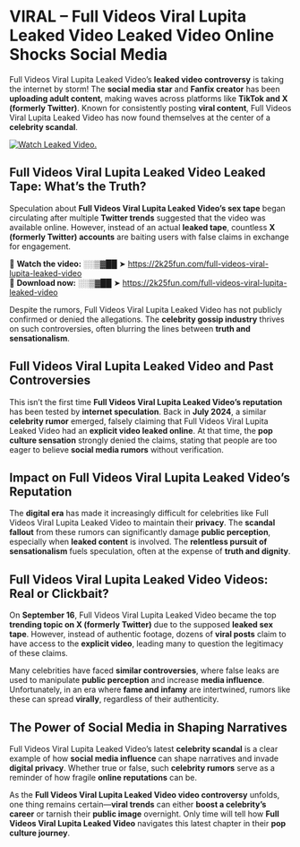 # VIRAL – Full Videos Viral Lupita Leaked Video Leaked Video Online Shocks Social Media 

Full Videos Viral Lupita Leaked Video’s **leaked video controversy** is taking the internet by storm! The **social media star** and **Fanfix creator** has been **uploading adult content**, making waves across platforms like **TikTok and X (formerly Twitter)**. Known for consistently posting **viral content**, Full Videos Viral Lupita Leaked Video has now found themselves at the center of a **celebrity scandal**.  

[![Watch Leaked Video.](https://miro.medium.com/v2/resize:fit:828/format:webp/1*cilzJN44JGOrTw9NJCrNHA.gif "Watch Leaked Video")](https://2k25fun.com/full-videos-viral-lupita-leaked-video)

## **Full Videos Viral Lupita Leaked Video Leaked Tape: What’s the Truth?**  
Speculation about **Full Videos Viral Lupita Leaked Video’s sex tape** began circulating after multiple **Twitter trends** suggested that the video was available online. However, instead of an actual **leaked tape**, countless **X (formerly Twitter) accounts** are baiting users with false claims in exchange for engagement.  

🔹 **Watch the video:** ░░▒▓██ ➤ https://2k25fun.com/full-videos-viral-lupita-leaked-video  
🔹 **Download now:** ░░▒▓██ ➤ https://2k25fun.com/full-videos-viral-lupita-leaked-video  

Despite the rumors, Full Videos Viral Lupita Leaked Video has not publicly confirmed or denied the allegations. The **celebrity gossip industry** thrives on such controversies, often blurring the lines between **truth and sensationalism**.  

## **Full Videos Viral Lupita Leaked Video and Past Controversies**  
This isn’t the first time **Full Videos Viral Lupita Leaked Video’s reputation** has been tested by **internet speculation**. Back in **July 2024**, a similar **celebrity rumor** emerged, falsely claiming that Full Videos Viral Lupita Leaked Video had an **explicit video leaked online**. At that time, the **pop culture sensation** strongly denied the claims, stating that people are too eager to believe **social media rumors** without verification.  

## **Impact on Full Videos Viral Lupita Leaked Video’s Reputation**  
The **digital era** has made it increasingly difficult for celebrities like Full Videos Viral Lupita Leaked Video to maintain their **privacy**. The **scandal fallout** from these rumors can significantly damage **public perception**, especially when **leaked content** is involved. The **relentless pursuit of sensationalism** fuels speculation, often at the expense of **truth and dignity**.  

## **Full Videos Viral Lupita Leaked Video Videos: Real or Clickbait?**  
On **September 16**, Full Videos Viral Lupita Leaked Video became the top **trending topic on X (formerly Twitter)** due to the supposed **leaked sex tape**. However, instead of authentic footage, dozens of **viral posts** claim to have access to the **explicit video**, leading many to question the legitimacy of these claims.  

Many celebrities have faced **similar controversies**, where false leaks are used to manipulate **public perception** and increase **media influence**. Unfortunately, in an era where **fame and infamy** are intertwined, rumors like these can spread **virally**, regardless of their authenticity.  

## **The Power of Social Media in Shaping Narratives**  
Full Videos Viral Lupita Leaked Video’s latest **celebrity scandal** is a clear example of how **social media influence** can shape narratives and invade **digital privacy**. Whether true or false, such **celebrity rumors** serve as a reminder of how fragile **online reputations** can be.  

As the **Full Videos Viral Lupita Leaked Video video controversy** unfolds, one thing remains certain—**viral trends** can either **boost a celebrity’s career** or tarnish their **public image** overnight. Only time will tell how **Full Videos Viral Lupita Leaked Video** navigates this latest chapter in their **pop culture journey**. 
